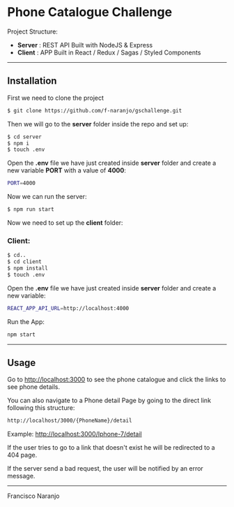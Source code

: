 # Phone Catalogue Challenge

Project Structure:
- **Server** : REST API Built with NodeJS & Express
- **Client** : APP Built in React / Redux / Sagas / Styled Components

---
## Installation

First we need to clone the project

```bash
$ git clone https://github.com/f-naranjo/gschallenge.git
```

Then we will go to the **server** folder inside the repo and set up:

```bash
$ cd server
$ npm i
$ touch .env
```

Open the  **.env** file we have just created inside **server** folder and create a new variable **PORT** with a value of **4000**:

```bash
PORT=4000
```
Now we can run the server:

```bash
$ npm run start
```
Now we need to set up the **client** folder:

### Client:
```bash
$ cd..
$ cd client
$ npm install
$ touch .env
```

Open the  **.env** file we have just created inside **server** folder and create a new variable:

```bash
REACT_APP_API_URL=http://localhost:4000
```

Run the App:
```bash
npm start
```
---

## Usage

Go to [http://localhost:3000](http://localhost:3000) to see the phone catalogue and click the links to see phone details.

You can also navigate to a Phone detail Page by going to the direct link following this structure:
```bash
http://localhost/3000/{PhoneName}/detail
```
Example: [http://localhost:3000/Iphone-7/detail](http://localhost:3000/Iphone-7/detail)

If the user tries to go to a link that doesn't exist he will be redirected to a 404 page.

If the server send a bad request, the user will be notified by an error message.

---


Francisco Naranjo
